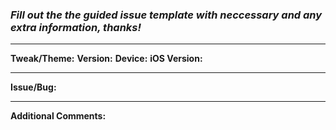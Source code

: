 ### *Fill out the the guided issue template with neccessary and any extra information, thanks!*

------------------
**Tweak/Theme:**
**Version:**
**Device:**
**iOS Version:**

-----------------
**Issue/Bug:**


-------------------------
**Additional Comments:**
